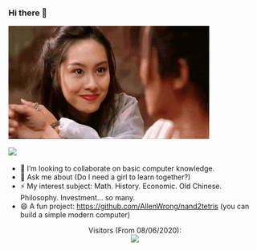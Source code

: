 ### Hi there 👋


![image](https://github.com/AllenWrong/AllenWrong/blob/master/you.gif)

<!--
**AllenWrong/AllenWrong** is a ✨ _special_ ✨ repository because its `README.md` (this file) appears on your GitHub profile.-->


![](https://github-readme-stats.vercel.app/api?username=allenwrong&hide_border=true&show_icons=true&line_height=30)

- 👯 I’m looking to collaborate on basic computer knowledge.
- 💬 Ask me about (Do I need a girl to learn together?)
- ⚡ My interest subject: Math. History. Economic. Old Chinese. Philosophy. Investment... so many.
- 😄 A fun project: https://github.com/AllenWrong/nand2tetris (you can build a simple modern computer)


<p align="center"> 
  Visitors (From 08/06/2020):<br>
  <img src="https://profile-counter.glitch.me/AllenWrong/count.svg" />
</p>

